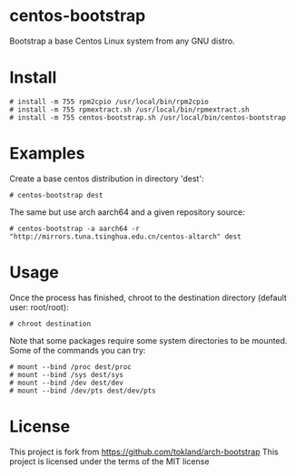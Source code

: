 centos-bootstrap
==============

Bootstrap a base Centos Linux system from any GNU distro.

Install
=======
    # install -m 755 rpm2cpio /usr/local/bin/rpm2cpio
    # install -m 755 rpmextract.sh /usr/local/bin/rpmextract.sh
    # install -m 755 centos-bootstrap.sh /usr/local/bin/centos-bootstrap

Examples
=========

Create a base centos distribution in directory 'dest':

    # centos-bootstrap dest
   
The same but use arch aarch64 and a given repository source:

    # centos-bootstrap -a aarch64 -r "http://mirrors.tuna.tsinghua.edu.cn/centos-altarch" dest 

Usage
=====

Once the process has finished, chroot to the destination directory (default user: root/root):

    # chroot destination

Note that some packages require some system directories to be mounted. Some of the commands you can try:

    # mount --bind /proc dest/proc
    # mount --bind /sys dest/sys
    # mount --bind /dev dest/dev
    # mount --bind /dev/pts dest/dev/pts
    
License
=======
This project is fork from https://github.com/tokland/arch-bootstrap
This project is licensed under the terms of the MIT license
